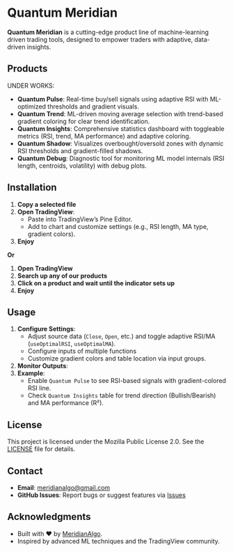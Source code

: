 # Quantum Meridian

**Quantum Meridian** is a cutting-edge product line of machine-learning driven trading tools, designed to empower traders with adaptive, data-driven insights.

## Products

UNDER WORKS:

- **Quantum Pulse**: Real-time buy/sell signals using adaptive RSI with ML-optimized thresholds and gradient visuals.
- **Quantum Trend**: ML-driven moving average selection with trend-based gradient coloring for clear trend identification.
- **Quantum Insights**: Comprehensive statistics dashboard with toggleable metrics (RSI, trend, MA performance) and adaptive coloring.
- **Quantum Shadow**: Visualizes overbought/oversold zones with dynamic RSI thresholds and gradient-filled shadows.
- **Quantum Debug**: Diagnostic tool for monitoring ML model internals (RSI length, centroids, volatility) with debug plots.

## Installation

1. **Copy a selected file**
2. **Open TradingView**:
   - Paste into TradingView’s Pine Editor.
   - Add to chart and customize settings (e.g., RSI length, MA type, gradient colors).
3. **Enjoy**

**Or**

1. **Open TradingView**
2. **Search up any of our products**
3. **Click on a product and wait until the indicator sets up**
4. **Enjoy**

## Usage

1. **Configure Settings**:
   - Adjust source data (`Close`, `Open`, etc.) and toggle adaptive RSI/MA (`useOptimalRSI`, `useOptimalMA`).
   - Configure inputs of multiple functions
   - Customize gradient colors and table location via input groups.
2. **Monitor Outputs**:
3. **Example**:
   - Enable `Quantum Pulse` to see RSI-based signals with gradient-colored RSI line.
   - Check `Quantum Insights` table for trend direction (Bullish/Bearish) and MA performance (R²).

## License

This project is licensed under the Mozilla Public License 2.0. See the [LICENSE](LICENSE) file for details.

## Contact

- **Email**: meridianalgo@gmail.com 
- **GitHub Issues**: Report bugs or suggest features via [Issues](meridianalgo@gmail.com)


## Acknowledgments

- Built with ❤️ by [MeridianAlgo]((https://github.com/MeridianAlgo)).
- Inspired by advanced ML techniques and the TradingView community.

